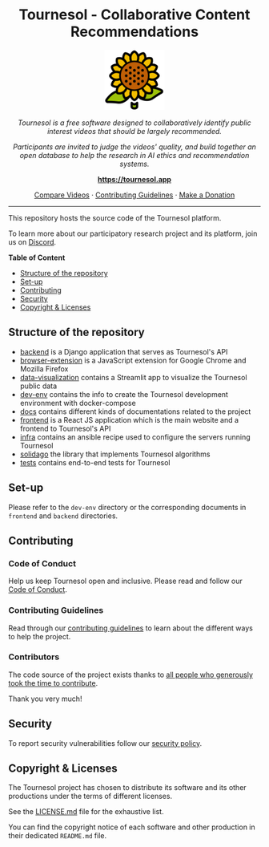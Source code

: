 <h1 align="center">Tournesol - Collaborative Content Recommendations</h1>

<p align="center">
  <img
    src="./frontend/public/logos/Tournesol_Logo.png"
    alt="tournesol-logo"
    width="120px"
    height="120px"
  />
<p>
<p align="center">
  <i>
    Tournesol is a free software designed to collaboratively identify public
    interest videos that should be largely recommended.
  </i>
</p>
<p align="center">
  <i>
    Participants are invited to judge the videos' quality, and build together
    an open database to help the research in AI ethics and recommendation
    systems.
  </i>
</p>

<p align="center">
  <a href="https://tournesol.app"><strong>https://tournesol.app</strong></a>
  <br>
</p>

<p align="center">
  <a href="https://tournesol.app/comparison">Compare Videos</a>
  ·
  <a href="./CONTRIBUTING.md">Contributing Guidelines</a>
  ·
  <a href="https://tournesol.app/about/donate">Make a Donation</a>
  <br>
</p>

---

This repository hosts the source code of the Tournesol platform.

To learn more about our participatory research project and its platform, join
us on [Discord][tournesol-discord-join].

**Table of Content**

 - [Structure of the repository](#structure-of-the-repository)
 - [Set-up](#set-up)
 - [Contributing](#contributing)
 - [Security](#security)
 - [Copyright & Licenses](#copyright--licenses)

## Structure of the repository

- [backend](./backend) is a Django application that serves as Tournesol's API
- [browser-extension](./browser-extension) is a JavaScript extension for
  Google Chrome and Mozilla Firefox
- [data-visualization](./data-visualization) contains a Streamlit app to
  visualize the Tournesol public data
- [dev-env](./dev-env) contains the info to create the Tournesol development
  environment with docker-compose
- [docs](./docs) contains different kinds of documentations related to the
  project
- [frontend](./frontend) is a React JS application which is the main website
  and a frontend to Tournesol's API
- [infra](./infra) contains an ansible recipe used to configure the servers
  running Tournesol
- [solidago](./solidago/) the library that implements Tournesol algorithms
- [tests](./tests) contains end-to-end tests for Tournesol

## Set-up

Please refer to the `dev-env` directory or the corresponding documents in
`frontend` and `backend` directories.

## Contributing

### Code of Conduct

Help us keep Tournesol open and inclusive. Please read and follow our
[Code of Conduct](./CODE_OF_CONDUCT.md).

### Contributing Guidelines

Read through our [contributing guidelines](./CONTRIBUTING.md) to learn about
the different ways to help the project.

### Contributors

The code source of the project exists thanks to
[all people who generously took the time to contribute][tournesol-github-contributors].

Thank you very much!

## Security

To report security vulnerabilities follow our [security policy](./.github/SECURITY.md).

## Copyright & Licenses

The Tournesol project has chosen to distribute its software and its other
productions under the terms of different licenses.

See the [LICENSE.md](./LICENSE.md) file for the exhaustive list.

You can find the copyright notice of each software and other production in
their dedicated `README.md` file.

[tournesol-discord-join]: https://discord.gg/WvcSG55Bf3

[tournesol-github-contributors]: https://github.com/tournesol-app/tournesol/graphs/contributors
